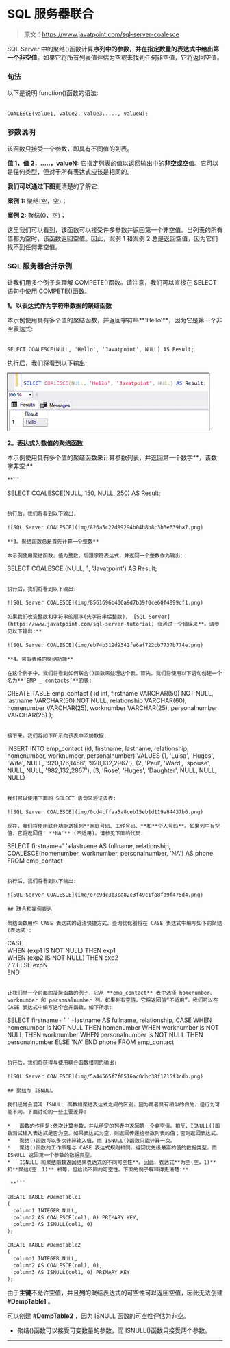 # SQL 服务器联合

> 原文：<https://www.javatpoint.com/sql-server-coalesce>

SQL Server 中的聚结()函数计算**序列中的参数，并在指定数量的表达式中给出第一个非空值**。如果它将所有列表值评估为空或未找到任何非空值，它将返回空值。

### 句法

以下是说明 function()函数的语法:

```

COALESCE(value1, value2, value3....., valueN); 

```

### 参数说明

该函数只接受一个参数，即具有不同值的列表。

**值 1，值 2，…..，valueN:** 它指定列表的值以返回输出中的**非空或空**值。它可以是任何类型，但对于所有表达式应该是相同的。

**我们可以通过下图**更清楚的了解它:

**案例 1:** 聚结(空，空)；

**案例 2:** 聚结(0，空)；

这里我们可以看到，该函数可以接受许多参数并返回第一个非空值。当列表的所有值都为空时，该函数返回空值。因此，案例 1 和案例 2 总是返回空值，因为它们找不到任何非空值。

### SQL 服务器合并示例

让我们用多个例子来理解 COMPETE()函数。请注意，我们可以直接在 SELECT 语句中使用 COMPETE()函数。

**1。以表达式作为字符串数据的聚结函数**

本示例使用具有多个值的聚结函数，并返回字符串**‘Hello’**，因为它是第一个非空表达式:

```

SELECT COALESCE(NULL, 'Hello', 'Javatpoint', NULL) AS Result;

```

执行后，我们将看到以下输出:

![SQL Server COALESCE](img/98e4ae140bb7930cd7bfd71c692b104a.png)

**2。表达式为数值的聚结函数**

本示例使用具有多个值的聚结函数来计算参数列表，并返回第一个数字**，该数字非空:**

 **```

SELECT COALESCE(NULL, 150, NULL, 250) AS Result;

```

执行后，我们将看到以下输出:

![SQL Server COALESCE](img/826a5c22d89294b04b8b8c3b6e639ba7.png)

**3。聚结函数总是首先计算一个整数**

本示例使用聚结函数，值为整数，后跟字符表达式，并返回一个整数作为输出:

```

SELECT COALESCE (NULL, 1, 'Javatpoint') AS Result;

```

执行后，我们将看到以下输出:

![SQL Server COALESCE](img/8561696b406a9d7b39f0ce60f4899cf1.png)

如果我们改变整数和字符串的顺序(先字符串后整数)， [SQL Server](https://www.javatpoint.com/sql-server-tutorial) 会通过一个错误来**。请参见以下输出:**

![SQL Server COALESCE](img/eb74b312d9342fe6af722cb7737b774e.png)

**4。带有表格的聚结功能**

在这个例子中，我们将看到如何联合()函数来处理这个表。首先，我们将使用以下语句创建一个名为**‘EMP _ contacts’**的表:

```

CREATE TABLE emp_contact  (
    id int,
    firstname   VARCHAR(50) NOT NULL,
    lastname    VARCHAR(50) NOT NULL,
    relationship VARCHAR(60),
    homenumber   VARCHAR(25),
    worknumber   VARCHAR(25),
    personalnumber   VARCHAR(25)
  );

```

接下来，我们将如下所示向该表中添加数据:

```

INSERT INTO emp_contact (id, firstname, lastname, relationship, homenumber, worknumber, personalnumber)
VALUES (1, 'Luisa', 'Huges', 'Wife', NULL, '920,176,1456', '928,132,2967'),
(2, 'Paul', 'Ward', 'spouse', NULL, NULL, '982,132,2867'),
(3, 'Rose', 'Huges', 'Daughter', NULL, NULL, NULL)

```

我们可以使用下面的 SELECT 语句来验证该表:

![SQL Server COALESCE](img/0cd4cffaa5a8ceb15eb1d119a84437b6.png)

现在，我们将使用联合功能选择列**家庭号码、工作号码、**和**个人号码**。如果列中有空值，它将返回值' **NA'** (不适用)。请参见下面的代码:

```

SELECT firstname+' '+lastname AS fullname, relationship,
  COALESCE(homenumber, worknumber, personalnumber, 'NA') AS phone
FROM emp_contact

```

执行后，我们将看到以下输出:

![SQL Server COALESCE](img/e7c9dc3b3ca82c3f49c1fa8fa9f475d4.png)

## 联合和案例表达

聚结函数用作 CASE 表达式的语法快捷方式。查询优化器将在 CASE 表达式中编写如下的聚结(表达式):

```

CASE  
 WHEN (exp1 IS NOT NULL) THEN exp1  
 WHEN (exp2 IS NOT NULL) THEN exp2  
 ? 
 ?
 ELSE expN  
END

```

让我们举一个前面的凝聚函数的例子，它从 **emp_contact** 表中选择 homenumber、worknumber 和 personalnumber 列。如果列有空值，它将返回值“不适用”。我们可以在 CASE 表达式中编写这个合并函数，如下所示:

```

SELECT firstname+ ' ' +lastname AS fullname, relationship,
  CASE 
	WHEN homenumber is NOT NULL THEN homenumber
	WHEN worknumber is NOT NULL THEN worknumber
	WHEN personalnumber is NOT NULL THEN personalnumber
   ELSE 'NA'
   END
   phone
FROM emp_contact 

```

执行后，我们将获得与使用联合函数相同的输出:

![SQL Server COALESCE](img/5a44565f7f0516ac0dbc38f1215f3cdb.png)

## 聚结与 ISNULL

我们经常会混淆 ISNULL 函数和聚结表达式之间的区别，因为两者具有相似的目的，但行为可能不同。下面讨论的一些主要差异:

*   函数的作用是:依次计算参数，并从给定的列表中返回第一个非空值。相反，ISNULL()函数测试输入表达式是否为空。如果表达式为空，则返回传递给参数列表的值；否则返回表达式。
*   聚结()函数可以多次计算输入值，而 ISNULL()函数只能计算一次。
*   聚结()函数的工作原理与 CASE 表达式规则相同，返回优先级最高的值的数据类型，而 ISNULL 返回第一个参数的数据类型。
*   ISNULL 和聚结函数返回结果表达式的不同可空性**。因此，表达式**为空(空，1)** 和**聚结(空，1)** 相等，但给出不同的可空性。下面的例子解释得更清楚:**

 **```

CREATE TABLE #DemoTable1   
(   
  column1 INTEGER NULL,   
  column2 AS COALESCE(col1, 0) PRIMARY KEY,   
  column3 AS ISNULL(col1, 0)   
);   

CREATE TABLE #DemoTable2 
(   
  column1 INTEGER NULL,   
  column2 AS COALESCE(col1, 0),   
  column3 AS ISNULL(col1, 0) PRIMARY KEY   
);

```

由于**主键**不允许空值，并且**列**的聚结表达式的可空性可以返回空值，因此无法创建 **#DempTable1** 。

可以创建 **#DempTable2** ，因为 ISNULL 函数的可空性评估为非空。

*   聚结()函数可以接受可变数量的参数，而 ISNULL()函数只接受两个参数。

* * *****
